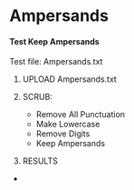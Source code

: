 Ampersands
==========

#### Test Keep Ampersands

Test file: Ampersands.txt

1. UPLOAD Ampersands.txt

2. SCRUB: 
    - Remove All Punctuation
    - Make Lowercase
    - Remove Digits
    - Keep Ampersands

3. RESULTS
- 

